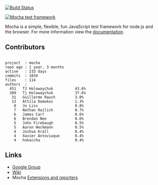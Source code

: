  [![Build Status](https://secure.travis-ci.org/visionmedia/mocha.png)](http://travis-ci.org/visionmedia/mocha)

  [![Mocha test framework](http://f.cl.ly/items/3l1k0n2A1U3M1I1L210p/Screen%20Shot%202012-02-24%20at%202.21.43%20PM.png)](http://visionmedia.github.com/mocha)

  Mocha is a simple, flexible, fun JavaScript test framework for node.js and the browser. For more information view the [documentation](http://visionmedia.github.com/mocha).

## Contributors

```

project  : mocha
repo age : 1 year, 3 months
active   : 233 days
commits  : 1034
files    : 114
authors  :
  451	TJ Holowaychuk          43.6%
  389	Tj Holowaychuk          37.6%
   31	Guillermo Rauch         3.0%
   13	Attila Domokos          1.3%
    8	Jo Liss                 0.8%
    7	Nathan Rajlich          0.7%
    6	James Carr              0.6%
    6	Brendan Nee             0.6%
    5	John Firebaugh          0.5%
    5	Aaron Heckmann          0.5%
    4	Joshua Krall            0.4%
    4	Xavier Antoviaque       0.4%
    4	hokaccha                0.4%
```

## Links

  - [Google Group](http://groups.google.com/group/mochajs)
  - [Wiki](https://github.com/visionmedia/mocha/wiki)
  - Mocha [Extensions and reporters](https://github.com/visionmedia/mocha/wiki)
